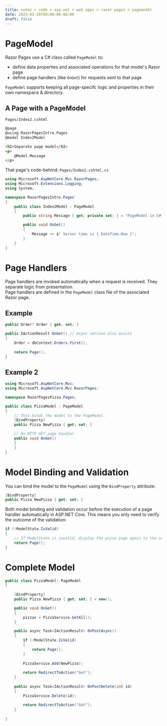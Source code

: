 ```yaml
---
title: notes > code > asp.net > web apps > razor pages > pagemodel
date: 2023-03-20T00:00:00-06:00
draft: false
---
```


# PageModel
Razor Pages use a C# class called `PageModel` to: 
- define data properties and associated operations for that model's Razor page
- define page handlers (like `OnGet`) for requests sent to that page

`PageModel` supports keeping all page-specifc logic and properties in their own namespace & directory.

## A Page with a PageModel
`Pages/Index2.cshtml`
```html
@page
@using RazorPagesIntro.Pages
@model Index2Model

<h2>Separate page model</h2>
<p>
    @Model.Message
</p>
```

That page's code-behind:
`Pages/Index2.cshtml.cs`
```cs
using Microsoft.AspNetCore.Mvc.RazorPages;
using Microsoft.Extensions.Logging;
using System;

namespace RazorPagesIntro.Pages
{
    public class Index2Model : PageModel
    {
        public string Message { get; private set; } = "PageModel in C#";

        public void OnGet()
        {
            Message += $" Server time is { DateTime.Now }";
        }
    }
}
```

# Page Handlers
Page handlers are invoked automatically when a request is received.  They separate logic from presentation.  
Page handlers are defined in the `PageModel` class file of the associated Razor page.

## Example
```cs
public Order? Order { get; set; }

public IActionResult OnGet() // Async version also exists
{
    Order = dbContext.Orders.First();
    
    return Page();
}
```

## Example 2
```cs
using Microsoft.AspNetCore.Mvc;
using Microsoft.AspNetCore.Mvc.RazorPages;

namespace RazorPagesPizza.Pages;

public class PizzaModel : PageModel
{
    // This binds the model to the PageModel.
    [BindProperty]
    public Pizza NewPizza { get; set; }

    // An HTTP GET page handler
    public void OnGet()
    {
    }
}
```

# Model Binding and Validation
You can bind the model to the `PageModel` using the `BindProperty` attribute:
```cs
[BindProperty]
public Pizza NewPizza { get; set; }
```

Both model binding and validation occur before the execution of a page handler automatically in ASP.NET Core.
This means you only need to verify the outcome of the validation:
```cs
if (!ModelState.IsValid)
{
    // If ModelState is invalid, display the pizza page again to the user.
    return Page();
}
```

# Complete Model
```cs
public class PizzaModel: PageModel
{
    
	[BindProperty]
	public Pizza NewPizza { get; set; } = new();

	public void OnGet()
	{
		pizzas = PizzaService.GetAll();
	}

	public async Task<IActionResult> OnPostAsync()
	{
		if (!ModelState.IsValid)
		{
			return Page();
		}
		
		PizzaService.Add(NewPizza);
	
		return RedirectToAction("Get");
	}
	
	public async Task<IActionResult> OnPostDelete(int id)
	{
	    PizzaService.Delete(id);
	
	    return RedirectToAction("Get");
	}
	
}
```
